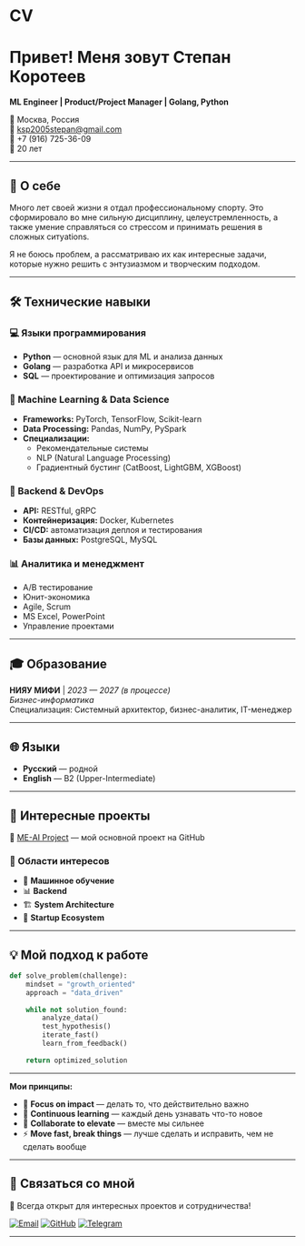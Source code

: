 # CV
# Привет! Меня зовут Степан Коротеев

**ML Engineer | Product/Project Manager | Golang, Python**

📍 Москва, Россия  
📧 ksp2005stepan@gmail.com  
📱 +7 (916) 725-36-09  
🎂 20 лет  

---

## 🎯 О себе

Много лет своей жизни я отдал профессиональному спорту. Это сформировало во мне сильную дисциплину, целеустремленность, а также умение справляться со стрессом и принимать решения в сложных ситуations.

Я не боюсь проблем, а рассматриваю их как интересные задачи, которые нужно решить с энтузиазмом и творческим подходом.

---

## 🛠️ Технические навыки

### 💻 Языки программирования
- **Python** — основной язык для ML и анализа данных
- **Golang** — разработка API и микросервисов
- **SQL** — проектирование и оптимизация запросов

### 🤖 Machine Learning & Data Science
- **Frameworks:** PyTorch, TensorFlow, Scikit-learn
- **Data Processing:** Pandas, NumPy, PySpark
- **Специализации:** 
  - Рекомендательные системы
  - NLP (Natural Language Processing)
  - Градиентный бустинг (CatBoost, LightGBM, XGBoost)

### 🔧 Backend & DevOps
- **API:** RESTful, gRPC
- **Контейнеризация:** Docker, Kubernetes
- **CI/CD:** автоматизация деплоя и тестирования
- **Базы данных:** PostgreSQL, MySQL

### 📊 Аналитика и менеджмент
- A/B тестирование
- Юнит-экономика
- Agile, Scrum
- MS Excel, PowerPoint
- Управление проектами

---

## 🎓 Образование

**НИЯУ МИФИ** | *2023 — 2027 (в процессе)*  
*Бизнес-информатика*  
Специализация: Системный архитектор, бизнес-аналитик, IT-менеджер

---

## 🌐 Языки

- **Русский** — родной
- **English** — B2 (Upper-Intermediate)

---

## 🚀 Интересные проекты

🔗 [ME-AI Project](https://github.com/StepanK17/ME-AI/tree/main) — мой основной проект на GitHub

### 🎯 Области интересов
- 🤖 **Машинное обучение** 
- 📊 **Backend** 
- 🏗️ **System Architecture** 
- 🚀 **Startup Ecosystem** 

---

## 💡 Мой подход к работе

```python
def solve_problem(challenge):
    mindset = "growth_oriented"
    approach = "data_driven"
    
    while not solution_found:
        analyze_data()
        test_hypothesis()
        iterate_fast()
        learn_from_feedback()
    
    return optimized_solution
```

---

**Мои принципы:**
- 🎯 **Focus on impact** — делать то, что действительно важно
- 🔄 **Continuous learning** — каждый день узнавать что-то новое  
- 🤝 **Collaborate to elevate** — вместе мы сильнее
- ⚡ **Move fast, break things** — лучше сделать и исправить, чем не сделать вообще

---

## 🤝 Связаться со мной

💬 Всегда открыт для интересных проектов и сотрудничества!  

[![Email](https://img.shields.io/badge/-Email-red?style=flat-square&logo=gmail&logoColor=white)](mailto:ksp2005stepan@gmail.com)
[![GitHub](https://img.shields.io/badge/-GitHub-black?style=flat-square&logo=github)](https://github.com/StepanK17)
[![Telegram](https://img.shields.io/badge/-Telegram-blue?style=flat-square&logo=telegram)](https://t.me/Stepankoroteev)

---

<div align="center">


</div>
